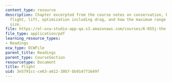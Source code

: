 ```yaml
---
content_type: resource
description: Chapter excerpted from the course notes on conservation, box models,
  flight, lift, optimization including drag, and how the maximum range depends on
  size.
file: https://ol-ocw-studio-app-qa.s3.amazonaws.com/courses/6-055j-the-art-of-approximation-in-science-and-engineering-spring-2008/3e5791ccce63a61230b7bb914771649f_mar14.pdf
file_type: application/pdf
learning_resource_types:
- Readings
ocw_type: OCWFile
parent_title: Readings
parent_type: CourseSection
resourcetype: Document
title: Flight
uid: 3e5791cc-ce63-a612-30b7-bb914771649f
---
```

